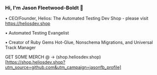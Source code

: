 ### Hi, I'm Jason Fleetwood-Boldt 👋

• CEO/Founder, Helios: The Automated Testing Dev Shop - please visit https://heliosdev.shop

• Automated Testing Evangelist

• Creator of Ruby Gems Hot-Glue, Nonschema Migrations, and Universal Track Manager

GET SOME MERCH @ -> (shop.heliosdev.shop)[https://shop.heliosdev.shop?utm_source=github.com&utm_campaign=jasonfb_profile]
